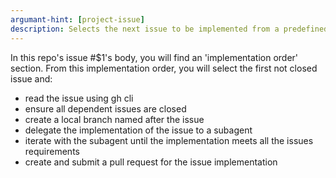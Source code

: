 ```yaml
---
argumant-hint: [project-issue]
description: Selects the next issue to be implemented from a predefined implementation order and delegates the implementation to a subagent.
---
```

In this repo's issue #$1's body, you will find an 'implementation order' section.
From this implementation order, you will select the first not closed issue and:
  * read the issue using gh cli
  * ensure all dependent issues are closed
  * create a local branch named after the issue
  * delegate the implementation of the issue to a subagent
  * iterate with the subagent until the implementation meets all the issues requirements
  * create and submit a pull request for the issue implementation
